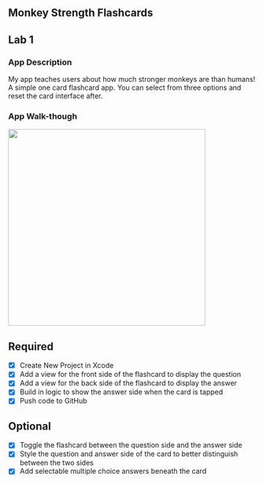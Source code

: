 ## Monkey Strength Flashcards

## Lab 1

### App Description
My app teaches users about how much stronger monkeys are than humans! A simple one card flashcard app. You can select from three options and reset the card interface after.

### App Walk-though
<img src="https://recordit.co/oqX17y8UGd" width=400><br>

## Required
- [x] Create New Project in Xcode
- [x] Add a view for the front side of the flashcard to display the question
- [x] Add a view for the back side of the flashcard to display the answer
- [x] Build in logic to show the answer side when the card is tapped
- [x] Push code to GitHub
## Optional
- [x] Toggle the flashcard between the question side and the answer side
- [x] Style the question and answer side of the card to better distinguish between the two sides
- [x] Add selectable multiple choice answers beneath the card